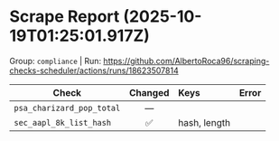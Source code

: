 # Scrape Report (2025-10-19T01:25:01.917Z)

Group: `compliance`  |  Run: https://github.com/AlbertoRoca96/scraping-checks-scheduler/actions/runs/18623507814

| Check | Changed | Keys | Error |
|---|:---:|:--|:--|
| `psa_charizard_pop_total` | — |  |  |
| `sec_aapl_8k_list_hash` | ✅ | hash, length |  |
